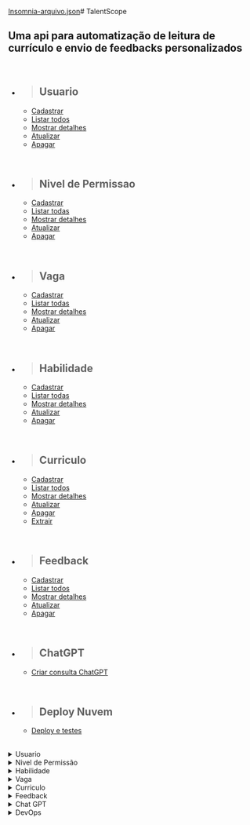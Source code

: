 [Insomnia-arquivo.json](https://github.com/Plusoft-Challenge/TalentScope-backend/files/13326678/Insomnia-arquivo.json)# TalentScope

## Uma api para automatização de leitura de currículo e envio de feedbacks personalizados

<br/>

- > <h2>Usuario</h2>
  - [Cadastrar](#cadastrar-usuario)
  - [Listar todos](#listar-usuarios)
  - [Mostrar detalhes](#detalhar-um-usuario)
  - [Atualizar](#atualizar-usuario)
  - [Apagar](#apagar-usuario)

<br/>

- > <h2>Nivel de Permissao</h2>
  - [Cadastrar](#nivel-de-permissao)
  - [Listar todas](#listar-niveis-de-permissoes)
  - [Mostrar detalhes](#detalhar-um-nivel-de-permissao)
  - [Atualizar](#atualizar-nivel-de-permissao)
  - [Apagar](#apagar-nivel-de-permissao)

<br/>

- > <h2>Vaga</h2>
  - [Cadastrar](#cadastrar-vaga)
  - [Listar todas](#listar-vagas)
  - [Mostrar detalhes](#detalhar-um-vaga)
  - [Atualizar](#atualizar-vaga)
  - [Apagar](#apagar-vaga)

<br/>

- > <h2>Habilidade</h2>
  - [Cadastrar](#cadastrar-habilidade)
  - [Listar todas](#listar-habilidades)
  - [Mostrar detalhes](#detalhar-uma-habilidade)
  - [Atualizar](#atualizar-habilidade)
  - [Apagar](#apagar-habilidade)

<br/>

- > <h2>Curriculo</h2>
  - [Cadastrar](#cadastrar-curriculo)
  - [Listar todos](#listar-curriculos)
  - [Mostrar detalhes](#detalhar-um-curriculo)
  - [Atualizar](#atualizar-curriculo)
  - [Apagar](#apagar-curriculo)
  - [Extrair](#aextrair-curriculo)

<br/>

- > <h2>Feedback</h2>
  - [Cadastrar](#cadastrar-feedback)
  - [Listar todos](#listar-feedback)
  - [Mostrar detalhes](#detalhar-um-feedback)
  - [Atualizar](#atualizar-feedback)
  - [Apagar](#apagar-feedback)

<br/>

- > <h2>ChatGPT</h2>
  - [Criar consulta ChatGPT](#criar-consulta-chatgpt)

<br/>

- > <h2>Deploy Nuvem</h2>
  - [Deploy e testes](#deploy-testes)

<br/>


<details>
<summary>Usuario</summary>

<br>

<details>
<summary> <b style="color:green">POST</b>/talentScope/usuarios</summary>

<br/>

### Cadastrar usuario

<br/>

### Requisição:

```json
{
  "nome": "Rafael Ferreira",
  "email": "rafael@plusofit.com",
  "senha": "7894562",
	"status": true,
	"dtCriacao": "2023-05-15 10:08:02",
	"dtAlteracao": "",
	"nivelPermissao": {
		"id": 1
	}
}
```

<br/>

### Responses:

`status code: 200`

#### Body: <b>Application/json</b>

```json
{
	"id": 1,
	"nome": "Rafael Ferreira",
	"email": "rafael@plusofit.com",
	"senha": "7894562",
	"status": true,
	"dtCriacao": "2023-05-15 10:08:02",
	"dtAlteracao": null,
	"nivelPermissao": {
		"id": 1,
		"nome": null,
		"descricao": null
	}
}
```

<br/>
<hr>

`status code: 400`

#### Body: <b>Application/json</b>

```json
{
  "retorno": "Mensagem de erro conforme regras de negócios"
}
```

<br/>
</details>

<details>
<summary> <b style="color:cyan">GET</b>/talentScope/usuarios</summary>

<br/>

### Listar usuarios

<br/>

### Responses:

`status code: 200`

#### Body: <b>Application/json</b>

```json
[
	{
		"id": 1,
		"nome": "Rafael Ferreira",
		"email": "rafael@plusofit.com",
		"senha": "7894562",
		"status": true,
		"dtCriacao": "2023-05-15 10:08:02",
		"dtAlteracao": null,
		"nivelPermissao": {
			"id": 1,
			"nome": "Acesso-1",
			"descricao": "Tem permissão somente para leitura dos curriculos e vagas"
		}
	},
	{
		"id": 2,
		"nome": "Isabelle Souza Santos",
		"email": "isabelle.souza@plusofit.com",
		"senha": "123456",
		"status": true,
		"dtCriacao": "2023-05-03 10:08:02",
		"dtAlteracao": null,
		"nivelPermissao": {
			"id": 1,
			"nome": "Acesso-1",
			"descricao": "Tem permissão somente para leitura dos curriculos e vagas"
		}
	}
]
```

<br/>
<hr>

`status code: 204`

#### Body: <b>Application/json</b>

```json
{
  "retorno": "Não há usuarios para retornar"
}
```

<br/>
<hr>

`status code: 400`

#### Body: <b>Application/json</b>

```json
{
  "retorno": "Mensagem de erro conforme regras de negócios"
}
```

</details>

<details>
<summary> <b style="color:cyan">GET</b>/talentScope/usuarios/{id}</summary>

<br/>

### Detalhar um usuario

<br/>

### Responses:

`status code: 200`

#### Body: <b>Application/json</b>

```json
{
	"id": 1,
	"nome": "Rafael Ferreira",
	"email": "rafael@plusofit.com",
	"senha": "7894562",
	"status": true,
	"dtCriacao": "2023-05-15 10:08:02",
	"dtAlteracao": null,
	"nivelPermissao": {
		"id": 1,
		"nome": "Acesso-1",
		"descricao": "Tem permissão somente para leitura dos curriculos e vagas"
	}
}
```

<br/>
<hr>

`status code: 204`

#### Body: <b>Application/json</b>

```json
{
  "retorno": "Usuario não cadastrado"
}
```

<br/>
<hr>

`status code: 400`


```json
{
  "retorno": "Mensagem de erro conforme regras de negócios"
}
```

</details>

<details>
<summary> <b style="color:orange">UPDATE</b>/talentScope/usuarios/{id}</summary>

<br/>

### Atualizar usuario

### Requisição:


```json
{
  "nome": "Rafael Ferreira dos Santos",
  "email": "rafael.santos@plusofit.com",
  "senha": "7894562",
	"status": true,
	"dtCriacao": "2023-05-15 10:08:02",
	"dtAlteracao": "",
	"nivelPermissao": {
		"id": 2
	}
}
```
<br/>

<br/>

### Responses:

`status code: 200`

#### Tipo do body: <b>Application/json</b>

```json
{
	"id": 1,
	"nome": "Rafael Ferreira dos Santos",
	"email": "rafael.santos@plusofit.com",
	"senha": "7894562",
	"status": true,
	"dtCriacao": "2023-05-15 10:08:02",
	"dtAlteracao": null,
	"nivelPermissao": {
		"id": 2,
		"nome": null,
		"descricao": null
	}
}
```
<br/>
<hr>

`status code: 400`

#### Body: <b>Application/json</b>


```json
{
  "retorno": "{Mensagem de erro conforme regra de negocio}"
}
```

</details>

<details>
<summary> <b style="color:red">DELETE</b>/talentScope/usuarios/{id}</summary>

<br/>

### Apagar usuario

<br/>

### Responses:

`status code: 200`

#### Body: <b>Application/json</b>

```json
{
  "retorno": "Usuario apagado com sucesso"
}
```

<br/>
<hr>

`status code: 400`

#### Body: <b>Application/json</b>

```json
{
  "retorno": "Usuario não cadastrado"
}
```

</details>

<br/><br/>

# Campos de Requisição

|       campo       |     tipo    | obrigatório | descrição                                                                                                  |
| :---------------: | :---------: | :---------: | ---------------------------------------------------------------------------------------------------------- |
|        id         |    numeric(10)     |     sim     | Id do usuario                                                                                       |
|       nome        |    varchar(80)     |     sim     | Nome do usuario                                                                                     |
|       email       |    varchar(80)     |     sim     | Email do usuario                                                                                    
|       senha       |    varchar(15)     |     sim     | Senha do usuario. Senha deve conter de 8 a 15 caracteres, no min. 1 letra maiuscula e 1 caractere especial|
|  nivelPermissao  | fk_nivel_permissao |     sim     | Nivel de permissão para utilizar a plataforma                                                       |
|       status       | Boolean(1)  |     sim     | Flag para informar se o usuario esta ativo na plataforma                                                   |
|   dtCriacao    |  Datetime   |     sim     | Data da criação do usuario                                                                                 |
| dtAtualizacao  |  Datetime   |     nao     | Data da atualização do usuario                                                                             |

</details>

<details>
<summary>Nivel de Permissão</summary>

<br>

<details>
<summary> <b style="color:green">POST</b>/talentScope/nivelPermissao</summary>

<br/>

### Cadastrar nivel de permissao

<br/>

### Requisição:

```json
{
	"nome": "Acesso-1",
	"descricao": "Tem permissão somente para leitura"
}
```

```json
{
  "nome": "Administrador",
  "descricao": "Usuário com permissão master"
}
```

<br/>

### Responses:

`status code: 200`

#### Body: <b>Application/json</b>

```json
{
	"id": 1,
	"nome": "Acesso-1",
	"descricao": "Tem permissão somente para leitura"
}
```

```json
{
	"id": 2,
	"nome": "Administrador",
	"descricao": "Usuário com permissão master"
}
```

<br/>
<hr>

`status code: 400`

#### Body: <b>Application/json</b>

```json
{
  "retorno": "Mensagem de erro conforme regras de negócios"
}
```

<br/>
</details>

<details>
<summary> <b style="color:cyan">GET</b>/talentScope/nivelPermissao</summary>

<br/>

### Listar niveis de permissoes

<br/>

### Responses:

`status code: 200`

#### Body: <b>Application/json</b>

```json
[
	{
		"id": 1,
		"nome": "Acesso-1",
		"descricao": "Tem permissão somente para leitura"
	},
	{
		"id": 2,
		"nome": "Administrador",
		"descricao": "Usuário com permissão master"
	}
]
```

<br/>
<hr>

`status code: 204`

#### Body: <b>Application/json</b>

```json
{
  "retorno": "Não há nivel de permissao para retornar"
}
```

<br/>
<hr>

`status code: 400`

#### Body: <b>Application/json</b>

```json
{
  "retorno": "Mensagem de erro conforme regras de negócios"
}
```

</details>

<details>
<summary> <b style="color:cyan">GET</b>/talentScope/nivelPermissao/{id}</summary>

<br/>

### Detalhar um nivel de permissao

<br/>

### Responses:

`status code: 200`

#### Body: <b>Application/json</b>

```json
{
	"id": 1,
	"nome": "Acesso-1",
	"descricao": "Tem permissão somente para leitura"
}
```

<br/>
<hr>

`status code: 204`

#### Body: <b>Application/json</b>

```json
{
  "retorno": "Nivel de permissao não cadastrado"
}
```

<br/>
<hr>

`status code: 400`


```json
{
  "retorno": "Mensagem de erro conforme regras de negócios"
}
```

</details>

<details>
<summary> <b style="color:orange">UPDATE</b>/talentScope/nivelPermissao/{id}</summary>

<br/>

### Atualizar nivel de permissao

### Requisição:


```json
{
	"nome": "Acesso-1",
	"descricao": "Tem permissão somente para leitura dos curriculos e vagas"
}
```
<br/>

<br/>

### Responses:

`status code: 200`

#### Tipo do body: <b>Application/json</b>

```json
{
	"id": 1,
	"nome": "Acesso-1",
	"descricao": "Tem permissão somente para leitura dos curriculos e vagas"
}
```
<br/>
<hr>

`status code: 400`

#### Body: <b>Application/json</b>


```json
{
  "retorno": "{Mensagem de erro conforme regra de negocio}"
}
```

</details>

<details>
<summary> <b style="color:red">DELETE</b>/talentScope/nivelPermissao/{id}</summary>

<br/>

### Apagar nivel de permissao

<br/>

### Responses:

`status code: 200`

#### Body: <b>Application/json</b>

```json
{
  "retorno": "Nivel de permissao apagado com sucesso"
}
```

<br/>
<hr>

`status code: 400`

#### Body: <b>Application/json</b>

```json
{
  "retorno": "Nivel de permissao não cadastrado"
}
```

</details>

<br/><br/>

# Campos de Requisição

|       campo       |     tipo     | obrigatório | descrição                         |
| :---------------: | :----------: | :---------: | ----------------------------------|
|        id         | numeric(3)   |     sim     | Id do nivel de permissao          |
|       nome        | varchar(30)  |     sim     | Nome do usuario                   |
|     descricao     | varchar(250) |     sim     | Descrição do nivel de permissão   |


</details>

<details>
<summary>Habilidade</summary>

<br>

<details>
<summary> <b style="color:green">POST</b>/talentScope/habilidades</summary>

<br/>

### Cadastrar habilidade

<br/>

### Requisição:

```json
{
	"nome": "Experiência com Banco de Dados Oracle SQL"
}
```
```json
{
	"nome": "Experiência com Java, Spring Boot."
}
```

<br/>

### Responses:

`status code: 200`

#### Body: <b>Application/json</b>

```json
{
	"id": 1,
	"nome": "Experiência com Banco de Dados Oracle SQL"
}
```

```json
{
	"id": 2,
	"nome": "Experiência com Java, Spring Boot."
}
```

<br/>
<hr>

`status code: 400`

#### Body: <b>Application/json</b>

```json
{
  "retorno": "Mensagem de erro conforme regras de negócios"
}
```

<br/>
</details>

<details>
<summary> <b style="color:cyan">GET</b>/talentScope/habilidades</summary>

<br/>

### Listar habilidades

<br/>

### Responses:

`status code: 200`

#### Body: <b>Application/json</b>

```json
[
	{
		"id": 1,
		"nome": "Experiência com Banco de Dados Oracle SQL"
	},
	{
		"id": 2,
		"nome": "Experiência com Java, Spring Boot."
	}
]
```

<br/>
<hr>

`status code: 204`

#### Body: <b>Application/json</b>

```json
{
  "retorno": "Não há habilidades para retornar"
}
```

<br/>
<hr>

`status code: 400`

#### Body: <b>Application/json</b>

```json
{
  "retorno": "Mensagem de erro conforme regras de negócios"
}
```

</details>

<details>
<summary> <b style="color:cyan">GET</b>/talentScope/habilidades/{id}</summary>

<br/>

### Detalhar uma habilidade
<br/>

### Responses:

`status code: 200`

#### Body: <b>Application/json</b>

```json
{
	"id": 2,
	"nome": "Experiência com Java, Spring Boot."
}
```

<br/>
<hr>

`status code: 204`

#### Body: <b>Application/json</b>

```json
{
	"timestamp": "2023-09-11T22:45:11.000+00:00",
	"status": 404,
	"error": "Not Found",
	"trace": "br.com.TalentScope.exception.RestNotFoundException......",
	"message": "habilidade não encontrado",
	"path": "/talentScope/habilidades/3"
}
```

<br/>
<hr>

`status code: 400`


```json
{
  "retorno": "Mensagem de erro conforme regras de negócios"
}
```

</details>

<details>
<summary> <b style="color:orange">UPDATE</b>/talentScope/habilidades/{id}</summary>

<br/>

### Atualizar habilidade

### Requisição:


```json
{
	"nome": "2 anos de experiência em Java com spring, JPA Hibernate"
}
```
<br/>

<br/>

### Responses:

`status code: 200`

#### Tipo do body: <b>Application/json</b>

```json
{
	"id": 2,
	"nome": "2 anos de experiência em Java com spring, JPA Hibernate"
}
```
<br/>
<hr>

`status code: 400`

#### Body: <b>Application/json</b>


```json
{
  "retorno": "{Mensagem de erro conforme regra de negocio}"
}
```

</details>

<details>
<summary> <b style="color:red">DELETE</b>/talentScope/habilidade/{id}</summary>

<br/>

### Apagar habilidade

<br/>

### Responses:

`status code: 200`

#### Body: <b>Application/json</b>

```json
{
  "retorno": "Habilidade apagado com sucesso"
}
```

<br/>
<hr>

`status code: 400`

#### Body: <b>Application/json</b>

```json
{
  "retorno": "Habilidade não cadastrado"
}
```

</details>

<br/><br/>

# Campos de Requisição

|       campo       |     tipo     | obrigatório | descrição                         |
| :---------------: | :----------: | :---------: | ----------------------------------|
|        id         | numeric(3)   |     sim     | Id da habilidade        |
|       nome        | varchar(50)  |     sim     | Descrição da habiliade                  |

</details>

<details>
<summary>Vaga</summary>

<br>

<details>
<summary> <b style="color:green">POST</b>/talentScope/vagas</summary>

<br/>

### Cadastrar vaga

<br/>

### Requisição:

```json
{
	"nome": "Analista de Sistemas I",
	"descricaoCargo": "Desenvolver Java Junior",
	"descricaoVaga": "A vaga de desenvolvedor Java requer habilidades em programação orientada a objetos, uso de frameworks como Spring e Hibernate, experiência em testes e depuração de código, trabalho em equipe e conhecimentos em tecnologias relacionadas a aplicações web e bancos de dados.",
	"dtAbertura": "2023-10-09 14:00:00",
	"dtEncerramento": "2023-07-22 17:00:00",
	"usuario":{
		"id": 1
	},
	"habilidades": [
		{
		"id": 1
		}
	]
}
```

<br/>

### Responses:

`status code: 200`

#### Body: <b>Application/json</b>

```json
{
	"id": 1,
	"nome": "Analista de Sistemas I",
	"descricaoCargo": "Desenvolver Java Junior",
	"descricaoVaga": "A vaga de desenvolvedor Java requer habilidades em programação orientada a objetos, uso de frameworks como Spring e Hibernate, experiência em testes e depuração de código, trabalho em equipe e conhecimentos em tecnologias relacionadas a aplicações web e bancos de dados.",
	"dtAbertura": "2023-10-09 14:00:00",
	"dtEncerramento": "2023-07-22 17:00:00",
	"usuario": {
		"id": 1,
		"nome": null,
		"email": null,
		"senha": null,
		"status": null,
		"dtCriacao": null,
		"dtAlteracao": null,
		"nivelPermissao": null
	},
	"habilidades": [
		{
			"id": 1,
			"nome": null
		}
	]
}
```

<br/>
<hr>

`status code: 400`

#### Body: <b>Application/json</b>

```json
{
  "retorno": "Mensagem de erro conforme regras de negócio"
}
```

<br/>
</details>

<details>
<summary> <b style="color:cyan">GET</b>/talentScope/vagas</summary>

<br/>

### Listar vagas

<br/>

### Responses:

`status code: 200`

#### Body: <b>Application/json</b>

```json
[
	{
		"id": 1,
		"nome": "Analista de Sistemas I",
		"descricaoCargo": "Desenvolver Java Junior",
		"descricaoVaga": "A vaga de desenvolvedor Java requer habilidades em programação orientada a objetos, uso de frameworks como Spring e Hibernate, experiência em testes e depuração de código, trabalho em equipe e conhecimentos em tecnologias relacionadas a aplicações web e bancos de dados.",
		"dtAbertura": "2023-10-09 14:00:00",
		"dtEncerramento": "2023-07-22 17:00:00",
		"usuario": {
			"id": 1,
			"nome": "Rafael Ferreira dos Santos",
			"email": "rafael.santos@plusofit.com",
			"senha": "7894562",
			"status": true,
			"dtCriacao": "2023-05-15 10:08:02",
			"dtAlteracao": null,
			"nivelPermissao": {
				"id": 2,
				"nome": "Administrador",
				"descricao": "Usuário com permissão master"
			}
		},
		"habilidades": [
			{
				"id": 1,
				"nome": "Experiência com Banco de Dados Oracle SQL"
			}
		]
	},
	{
		"id": 2,
		"nome": "Analista de Dados",
		"descricaoCargo": "Analista de dados Senior",
		"descricaoVaga": "Estamos em busca de um Analista de Dados talentoso e apaixonado por números para se juntar à nossa equipe. O candidato ideal será responsável por coletar, analisar e interpretar dados, transformando-os em informações valiosas para orientar a tomada de decisões estratégicas da empresa. Você trabalhará em estreita colaboração com outras equipes para identificar tendências, padrões e insights que impulsionarão nosso negócio.",
		"dtAbertura": "2023-10-15 15:00:00",
		"dtEncerramento": "2023-12-22 17:00:00",
		"usuario": {
			"id": 1,
			"nome": "Rafael Ferreira dos Santos",
			"email": "rafael.santos@plusofit.com",
			"senha": "7894562",
			"status": true,
			"dtCriacao": "2023-05-15 10:08:02",
			"dtAlteracao": null,
			"nivelPermissao": {
				"id": 2,
				"nome": "Administrador",
				"descricao": "Usuário com permissão master"
			}
		},
		"habilidades": [
			{
				"id": 1,
				"nome": "Experiência com Banco de Dados Oracle SQL"
			}
		]
	}
]
```

<br/>
<hr>

`status code: 204`

#### Body: <b>Application/json</b>

```json
{
  "retorno": "Não há vagas para retornar"
}
```

<br/>
<hr>

`status code: 400`

#### Body: <b>Application/json</b>

```json
{
  "retorno": "Mensagem de erro conforme regras de negócios"
}
```

</details>

<details>
<summary> <b style="color:cyan">GET</b>/talentScope/vagas/{id}</summary>
<br/>

### Detalhar uma vaga

<br/>

### Responses:

`status code: 200`

#### Tipo do body: <b>Application/json</b>

```json
{
	"id": 1,
	"nome": "Analista de Sistemas I",
	"descricaoCargo": "Desenvolver Java Junior",
	"descricaoVaga": "A vaga de desenvolvedor Java requer habilidades em programação orientada a objetos, uso de frameworks como Spring e Hibernate, experiência em testes e depuração de código, trabalho em equipe e conhecimentos em tecnologias relacionadas a aplicações web e bancos de dados.",
	"dtAbertura": "2023-10-09 14:00:00",
	"dtEncerramento": "2023-07-22 17:00:00",
	"usuario": {
		"id": 1,
		"nome": "Rafael Ferreira dos Santos",
		"email": "rafael.santos@plusofit.com",
		"senha": "7894562",
		"status": true,
		"dtCriacao": "2023-05-15 10:08:02",
		"dtAlteracao": null,
		"nivelPermissao": {
			"id": 2,
			"nome": "Administrador",
			"descricao": "Usuário com permissão master"
		}
	},
	"habilidades": [
		{
			"id": 1,
			"nome": "Experiência com Banco de Dados Oracle SQL"
		}
	]
}
```

<br/>
<hr>

`status code: 204`

#### Body: <b>Application/json</b>

```json
{
  "retorno": "Vaga não cadastrada"
}
```

<br/>
<hr>

`status code: 400`


```json
{
  "retorno": "Mensagem de erro conforme regras de negócios"
}
```

</details>

<details>
<summary> <b style="color:orange">UPDATE</b>/talentScope/vagas/{id}</summary>

<br/>

### Atualizar vaga

### Requisição:


```json
{
	"nome": "Analista de Dados II",
	"descricaoCargo": "Analista de dados Pleno",
	"descricaoVaga": "Estamos em busca de um Analista de Dados talentoso e apaixonado por números para se juntar à nossa equipe. O candidato ideal será responsável por coletar, analisar e interpretar dados, transformando-os em informações valiosas para orientar a tomada de decisões estratégicas da empresa. Você trabalhará em estreita colaboração com outras equipes para identificar tendências, padrões e insights que impulsionarão nosso negócio.",
	"dtAbertura": "2023-10-15 15:00:00",
	"dtEncerramento": "2023-12-22 17:00:00",
	"usuario":{
		"id": 1
	},
	"habilidades": [
		{
		"id": 1
		}
	]
}	"usuario":{
		"id": 2
	},
	"habilidades": [
		{
		"id": 1
		}
	]
}
```
<br/>

<br/>

### Responses:

`status code: 200`

#### Body: <b>Application/json</b>

```json
{
	"id": 2,
	"nome": "Analista de Dados II",
	"descricaoCargo": "Analista de dados Pleno",
	"descricaoVaga": "Estamos em busca de um Analista de Dados talentoso e apaixonado por números para se juntar à nossa equipe. O candidato ideal será responsável por coletar, analisar e interpretar dados, transformando-os em informações valiosas para orientar a tomada de decisões estratégicas da empresa. Você trabalhará em estreita colaboração com outras equipes para identificar tendências, padrões e insights que impulsionarão nosso negócio.",
	"dtAbertura": "2023-10-15 15:00:00",
	"dtEncerramento": "2023-12-22 17:00:00",
	"usuario": {
		"id": 1,
		"nome": null,
		"email": null,
		"senha": null,
		"status": null,
		"dtCriacao": null,
		"dtAlteracao": null,
		"nivelPermissao": null
	},
	"habilidades": [
		{
			"id": 1,
			"nome": null
		}
	]
}
```
<br/>
<hr>

`status code: 400`

#### Body: <b>Application/json</b>


```json
{
  "retorno": "Vaga não cadastrada"
}
```

</details>

<details>
<summary> <b style="color:red">DELETE</b>/talentScope/vaga/{id}</summary>

<br/>

### Apagar vaga

<br/>

### Responses:

`status code: 200`

#### Body: <b>Application/json</b>

```json
{
  "retorno": "Vaga apagada com sucesso"
}
```

<br/>
<hr>

`status code: 400`

#### Body: <b>Application/json</b>

```json
{
  "retorno": "Vaga não cadastrada"
}
```

</details>

<br/><br/>

# Campos de Requisição

|         campo       |   tipo        | obrigatório | descrição |
| :-----------------: | :-----------: | :---------: | ---------------------------------------- |
|          id         |  numeric(10)  |     sim     | Id da vaga                               |
|         nome        |  varchar(80)  |     sim     | Nome da vaga                             |
|       descricaoCargo     |    varchar    |     sim     | Descrição do cargo                       |
|       descricaoVaga     |    varchar    |     sim     | Descrição da vaga                      |
|     dtAbertura   |   Datetime    |     sim     | Data da abertura da vaga                 |
|  dtEncerramento  |   Datetime    |     sim     | Data do encerramento da vaga             |
|       usuarios      |  fk_usuario   |     sim     | Um usuario pode ter varias vagas         |
|      habilidades    | fk_habilidade |     sim     | Uma vaga pode ter várias habilidades     |

</details>

<details>
<summary>Curriculo</summary>

<br>

<details>
<summary> <b style="color:green">POST</b> /talentScope/feedback/{feedbackId}/curriculos</summary>

<br/>

### Cadastrar curriculo

<br/>

### Requisição:

```json
{
	"arquivo": "curriculo-ritacassia.pdf",
	"dtEnvioCurriculo": "2023-05-03 10:08:02",
	"nomeCandidato": "Rita de Cassia",
	"email": "rita.cassia@email.com",
	"vaga": {
		"id": 1
	}
}
```

<br/>

### Responses:

`status code: 200`

#### Body: <b>Application/json</b>
```json
{
	"id": 1,
	"arquivo": "curriculo-ritacassia.pdf",
	"dtEnvioCurriculo": "2023-05-03 10:08:02",
	"nomeCandidato": "Rita de Cassia",
	"email": "rita.cassia@email.com",
	"vaga": {
		"id": 1,
		"nome": null,
		"descricaoCargo": null,
		"salario": null,
		"dtAbertura": null,
		"dtEncerramento": null,
		"dtProgEnvioFeedback": null,
		"usuario": null,
		"habilidades": null
	},
	"feedback": {
		"id": 1,
		"feedback": "Parabéns! Você passou para a proxima fase!",
		"aprovado": true,
		"dtAnalise": "2023-05-03 10:08:02",
		"envioFeedback": true,
		"dtEnvioFeedback": "2023-05-03 12:00:00"
	}
}
```

<br/>
<hr>

`status code: 400`

#### Body: <b>Application/json</b>

```json
{
  "retorno": "Mensagem de erro conforme regras de negócios"
}
```

<br/>
</details>

<details>
<summary> <b style="color:cyan">GET</b>/talentScope/curriculos</summary>

<br/>

### Listar curriculos

<br/>

### Responses:

`status code: 200`

#### Body: <b>Application/json</b>

```json
[
	{
		"id": 1,
		"arquivo": "curriculo-ritacassia.pdf",
		"dtEnvioCurriculo": "2023-05-03 10:08:02",
		"nomeCandidato": "Rita de Cassia",
		"email": "rita.cassia@email.com",
		"vaga": {
			"id": 1,
			"nome": "Desenvolvedor Java",
			"descricaoCargo": "Programação orientada a objetos, uso de frameworks Spring, experiência em testes, trabalho em equipe, aplicações web e bancos de dados.",
			"salario": 6000.00,
			"dtAbertura": "2023-05-03 12:00:00",
			"dtEncerramento": "2023-07-03 12:00:00",
			"dtProgEnvioFeedback": "2023-05-20 16:00:00",
			"usuario": {
				"id": 1,
				"nome": "Isabelle Souza Santos",
				"email": "isabelle.souza@plusofit.com",
				"senha": "123456",
				"status": true,
				"dtCriacao": "2023-05-03 10:08:02",
				"dtAlteracao": null,
				"nivelPermissao": {
					"id": 1,
					"nome": "Administrador",
					"descricao": "Permissão total."
				}
			},
			"habilidades": [
				{
					"id": 1,
					"nome": "Experiencia de 2 anos"
				},
				{
					"id": 2,
					"nome": "2 anos de experiência em Java com spring, JPA Hibernate"
				}
			]
		},
		"feedback": {
			"id": 1,
			"feedback": "Parabéns! Você passou para a proxima fase!",
			"aprovado": true,
			"dtAnalise": "2023-05-03 10:08:02",
			"envioFeedback": true,
			"dtEnvioFeedback": "2023-05-03 12:00:00"
		}
	},
	{
		"id": 2,
		"arquivo": "rafael-cv.pdf",
		"dtEnvioCurriculo": "2023-05-05 12:03:04",
		"nomeCandidato": "Rafael Ferreira",
		"email": "rafaelFerreira@email.com",
		"vaga": {
			"id": 1,
			"nome": "Desenvolvedor Java",
			"descricaoCargo": "Programação orientada a objetos, uso de frameworks Spring, experiência em testes, trabalho em equipe, aplicações web e bancos de dados.",
			"salario": 6000.00,
			"dtAbertura": "2023-05-03 12:00:00",
			"dtEncerramento": "2023-07-03 12:00:00",
			"dtProgEnvioFeedback": "2023-05-20 16:00:00",
			"usuario": {
				"id": 1,
				"nome": "Isabelle Souza Santos",
				"email": "isabelle.souza@plusofit.com",
				"senha": "123456",
				"status": true,
				"dtCriacao": "2023-05-03 10:08:02",
				"dtAlteracao": null,
				"nivelPermissao": {
					"id": 1,
					"nome": "Administrador",
					"descricao": "Permissão total."
				}
			},
			"habilidades": [
				{
					"id": 1,
					"nome": "Experiencia de 2 anos"
				},
				{
					"id": 2,
					"nome": "2 anos de experiência em Java com spring, JPA Hibernate"
				}
			]
		},
		"feedback": {
			"id": 1,
			"feedback": "Parabéns! Você passou para a proxima fase!",
			"aprovado": true,
			"dtAnalise": "2023-05-03 10:08:02",
			"envioFeedback": true,
			"dtEnvioFeedback": "2023-05-03 12:00:00"
		}
	}
]
```

<br/>
<hr>

`status code: 204`

#### Body: <b>Application/json</b>

```json
{
  "retorno": "Não há curriculos para retornar"
}
```

<br/>
<hr>

`status code: 400`

#### Body: <b>Application/json</b>

```json
{
  "retorno": "Mensagem de erro conforme regras de negócios"
}
```

</details>

<details>
<summary> <b style="color:cyan">GET</b>/talentScope/curriculos/{id}</summary>

### Detalhes um curriculo

<br/>

### Responses:

`status code: 200`

#### Body: <b>Application/json</b>

```json
{
	"id": 1,
	"arquivo": "curriculo-ritacassia.pdf",
	"dtEnvioCurriculo": "2023-05-03 10:08:02",
	"nomeCandidato": "Rita de Cassia",
	"email": "rita.cassia@email.com",
	"vaga": {
		"id": 1,
		"nome": "Desenvolvedor Java",
		"descricaoCargo": "Programação orientada a objetos, uso de frameworks Spring, experiência em testes, trabalho em equipe, aplicações web e bancos de dados.",
		"salario": 6000.00,
		"dtAbertura": "2023-05-03 12:00:00",
		"dtEncerramento": "2023-07-03 12:00:00",
		"dtProgEnvioFeedback": "2023-05-20 16:00:00",
		"usuario": {
			"id": 1,
			"nome": "Isabelle Souza Santos",
			"email": "isabelle.souza@plusofit.com",
			"senha": "123456",
			"status": true,
			"dtCriacao": "2023-05-03 10:08:02",
			"dtAlteracao": null,
			"nivelPermissao": {
				"id": 1,
				"nome": "Administrador",
				"descricao": "Permissão total."
			}
		},
		"habilidades": [
			{
				"id": 1,
				"nome": "Experiencia de 2 anos"
			},
			{
				"id": 2,
				"nome": "2 anos de experiência em Java com spring, JPA Hibernate"
			}
		]
	},
	"feedback": {
		"id": 1,
		"feedback": "Parabéns! Você passou para a proxima fase!",
		"aprovado": true,
		"dtAnalise": "2023-05-03 10:08:02",
		"envioFeedback": true,
		"dtEnvioFeedback": "2023-05-03 12:00:00"
	}
}
```

<br/>
<hr>

`status code: 204`

#### Body: <b>Application/json</b>

```json
{
  "retorno": "Curriculo não cadastrado"
}
```

<br/>
<hr>

`status code: 400`


```json
{
  "retorno": "Mensagem de erro conforme regras de negócios"
}
```

</details>

<details>
<summary> <b style="color:orange">UPDATE</b> /talentScope/feedback/{feedbackId}/curriculos/{id}</summary>

<br/>

### Atualizar curriculo

### Requisição:


```json
{
	"arquivo": "rafael-cv.pdf",
	"dtEnvioCurriculo": "2023-05-05 12:03:04",
	"nomeCandidato": "Rafael Ferreira",
	"email": "rafaelFerreira@email.com",
	"vaga": {
		"id": 1
	}
}
```
<br/>

<br/>

### Responses:

`status code: 200`

#### Tipo do body: <b>Application/json</b>

```json
{
  "id": 1,
  "arquivo": "Igor.pdf",
  "data_envio": "08/04/2023 - 09:04:35",
  "nome_candidato": "Igor Oliveira",
  "email_candidato": "igor@gmail.com",
  "vaga":
    {
      "nome": "Desenvolvedor Java"
    },
  "feedback":
    {
      "id": 1,
      "descricao": "Parabéns! Você foi aprovado",
      "resultado": true,
      "data_analise": "08/04/2023 - 09:10:35",
      "envio": true,
      "data_programada": "15/04/2023 - 18:00:00",
      "data_envio_feedback": "15/04/2023 - 18:00:00"
    }
},
```
<br/>
<hr>

`status code: 400`

#### Body: <b>Application/json</b>


```json
{
  "retorno": "{Mensagem de erro conforme regra de negócio}"
}
```

</details>

<details>
<summary> <b style="color:red">DELETE</b>/talentScope/curriculo/{id}</summary>

<br/>

### Apagar curriculo

<br/>

### Responses:

`status code: 200`

#### Body: <b>Application/json</b>

```json
{
  "retorno": "Curriculo apagado com sucesso"
}
```

<br/>
<hr>

`status code: 400`

#### Body: <b>Application/json</b>

```json
{
  "retorno": "Curriculo não cadastrado"
}
```

</details>

<details>
<summary> <b style="color:cyan">GET</b>/talentScope/extract</summary>

<br/>

### Extrair curriculo

<br/>

### Responses:

`status code: 200`

#### Body: <b>Application/json</b>

```
"Extração do currículo em PDF concluída com sucesso!"
```

<br/>
<hr>

`status code: 400`

#### Body: <b>Application/json</b>

```
"Extração não realizada"
```

</details>

<br/><br/>

# Campos de Requisição

|       campo       |     tipo    | obrigatório | descrição                                 |
| :---------------: | :---------: | :---------: | ------------------------------------------|
|        id         |     int     |     sim     | Id do curriculo                           |
|      arquivo      |    blob     |     sim     | Curriculo anexado                         |
|    dtEnvioCurriculo     |    Date     |     sim     | Data do envio do currículo                |
|  nomeCandidato   | varchar(50) |     sim     | Nome do candidato                         |
|  email  | varchar(80) |     sim     | Email do candidato                        |
|       vaga        |   fk_vaga   |     sim     | Vaga em que o curriculo esta relacionado                              |
|     feedback      | fk_feedback |     sim     | Feedback do curriculo |


</details>

<details>
<summary>Feedback</summary>

<br>

<details>
<summary> <b style="color:green">POST</b> /talentScope/feedback</summary>

<br/>

### Cadastrar feedback

<br/>

### Requisição:

```json
{
	"feedback": "Parabéns! Você passou para a proxima fase!",
	"aprovado": true,
	"dtAnalise": "2023-05-03 10:08:02",
	"envioFeedback": true,
	"dtEnvioFeedback": "2023-05-03 12:00:00"
}
```

<br/>

### Responses:

`status code: 200`

#### Body: <b>Application/json</b>
```json
{
	"id": 1,
	"feedback": "Parabéns! Você passou para a proxima fase!",
	"aprovado": true,
	"dtAnalise": "2023-05-03 10:08:02",
	"envioFeedback": true,
	"dtEnvioFeedback": "2023-05-03 12:00:00"
}
```

<br/>
<hr>

`status code: 400`

#### Body: <b>Application/json</b>

```json
{
  "retorno": "Mensagem de erro conforme regras de negócios"
}
```

<br/>
</details>

<details>
<summary> <b style="color:cyan">GET</b>/talentScope/feedback</summary>

<br/>

### Listar feedbacks

<br/>

### Responses:

`status code: 200`

#### Body: <b>Application/json</b>

```json
[
	{
		"id": 1,
		"feedback": "Parabéns! Você passou para a proxima fase!",
		"aprovado": true,
		"dtAnalise": "2023-05-03 10:08:02",
		"envioFeedback": true,
		"dtEnvioFeedback": "2023-05-03 12:00:00"
	},
	{
		"id": 2,
		"feedback": "Infelizmente você não foi selecionado para a proxima fase devido não ter a experiencia necessária que a vaga necessita. Não desista, você está no caminho certo.",
		"aprovado": false,
		"dtAnalise": "2023-05-15 10:08:02",
		"envioFeedback": true,
		"dtEnvioFeedback": "2023-05-03 12:00:00"
	}
]
```

<br/>
<hr>

`status code: 204`

#### Body: <b>Application/json</b>

```json
{
  "retorno": "Não há feedbacks para retornar"
}
```

<br/>
<hr>

`status code: 400`

#### Body: <b>Application/json</b>

```json
{
  "retorno": "Mensagem de erro conforme regras de negócios"
}
```

</details>

<details>
<summary> <b style="color:cyan">GET</b>/talentScope/feedback/{id}</summary>

### Detalhes um feedback

<br/>

### Responses:

`status code: 200`

#### Body: <b>Application/json</b>

```json
{
	"id": 1,
	"feedback": "Parabéns! Você passou para a proxima fase!",
	"aprovado": true,
	"dtAnalise": "2023-05-03 10:08:02",
	"envioFeedback": true,
	"dtEnvioFeedback": "2023-05-03 12:00:00"
}
```

<br/>
<hr>

`status code: 204`

#### Body: <b>Application/json</b>

```json
{
  "retorno": "Feedback não cadastrado"
}
```

<br/>
<hr>

`status code: 400`


```json
{
  "retorno": "Mensagem de erro conforme regras de negócios"
}
```

</details>

<details>
<summary> <b style="color:orange">UPDATE</b> /talentScope/feedback/{id}</summary>

<br/>

### Atualizar feedback

### Requisição:


```json
{
	"feedback": "Parabéns! Você foi aprovada para a próxima fase",
	"aprovado": true,
	"dtAnalise": "2023-05-03 10:08:02",
	"envioFeedback": true,
	"dtEnvioFeedback": "2023-05-20 16:00:00"
}
```
<br/>

<br/>

### Responses:

`status code: 200`

#### Tipo do body: <b>Application/json</b>

```json
{
	"id": 1,
	"feedback": "Parabéns! Você foi aprovada para a próxima fase",
	"aprovado": true,
	"dtAnalise": "2023-05-03 10:08:02",
	"envioFeedback": true,
	"dtEnvioFeedback": "2023-05-20 16:00:00"
}
```
<br/>
<hr>

`status code: 400`

#### Body: <b>Application/json</b>


```json
{
  "retorno": "{Mensagem de erro conforme regra de negócio}"
}
```

</details>

<details>
<summary> <b style="color:red">DELETE</b>/talentScope/feedback/{id}</summary>

<br/>

### Apagar feedback

<br/>

### Responses:

`status code: 200`

#### Body: <b>Application/json</b>

```json
{
  "retorno": "Feedback apagado com sucesso"
}
```

<br/>
<hr>

`status code: 400`

#### Body: <b>Application/json</b>

```json
{
  "retorno": "Feedback não cadastrado"
}
```

</details>

<br/><br/>

# Campos de Requisição

|       campo       |     tipo    | obrigatório | descrição                                 |
| :---------------: | :---------: | :---------: | ------------------------------------------|
|        id         |     int     |     sim     | Id do feedback                         |
|      feedback      |    clob     |     sim     | Descrição do feedback que será enviado ao candidato                      |
|    dtAnalise     |    Date     |     sim     | Data da análise do curriculo                |
|  envioFeedback   | boolean |     sim     | Indica se o feedback foi enviado ou não                       |
|  dtEnvioFeedback  | Date |     não     | Data em que o feedback foi enviado                        |

</details>

<details>
<summary>Chat GPT</summary>

<br>

<summary> <b style="color:green">POST</b>/talentScope/chatgpt/text</summary>

<br/>

### Criar consulta ChatGPT

<br/>

### Responses:

`status code: 200`

#### Body: <b>Application/json</b>

```json
{
	"texto": "Ana Cristina Ferreira ana.cristina.ferreira@email.com.br (XX) 99999-9999 linkedin.com/in/acferreira Programadora ousada com conhecimentos de C#, C++ e Python. Recém formada em TI na Universidade X com média 9,5, trabalhei como programadora em C# voluntário no Vídeo Game X. Nosso projeto recebeu o prêmio de melhor jogo independente brasileiro. Busco combinar o que aprendi na indústria do vídeo game com o que aprendi na faculdade para criar código inovadores para os clientes da Empresa X. Experiência como voluntária Programadora em C# Vídeo Game X (de janeiro de 2019 até fevereiro de 2020) Implementei as mecânicas do jogo no motor gráfico Unity 3D; Programei a inteligência artificial dos inimigos do jogo; Importei diversos tipos de arquivos como áudio, texturas e objetos 3D no jogo. Colaborei com designers e artistas. Principal conquista: Recebemos análises positivas de 95% dos jogadores. Formação acadêmica Bacharelado em TI Universidade X (fevereiro de 2020) Presidente do clube de estudos de design de jogos; Aula favorita: Modelagem de dados. Fiz aulas de inteligência artificial como atividade extracurricular. Principais conquistas: Me formei como orador da turma; Tirei nota 10 no meu TCC. Competências e habilidades Trabalho em equipe, adquirida após trabalhar como voluntário no Vídeo Game X; Design de sistemas, adquirida após fazer um curso na Escola X; Gamificação, adquirida após colaborar com o game designer do Vídeo Game X; Inglês avançado, adquirida após me formar no Curso de Inglês X; Espanhol intermediário, adquirido ao fazer aulas no Curso de Espanhol X. Informações adicionais Vencedora do Game Jam 2019 da Universidade X; Apaixonada por arte e criatividade. Anaisando o curriculo acima para uma vaga que tem essa descrição: A vaga de desenvolvedor Java requer habilidades em programação orientada a objetos, uso de frameworks como Spring e Hibernate, experiência em testes e depuração de código, trabalho em equipe e conhecimentos em tecnologias relacionadas a aplicações web e bancos de dados. E requer essas habilidades: Banco de dados Oracle, 2 anos de experiência em Java com spring, JPA Hibernate. Com base na vaga e habilidades, analisando o curriculo, em um ranking de 1 a 5, qual é a posição desse candidato para essa vaga? Retorne também o nome do candidato e o e-mail. Retorne o ranking, o nome e o e-mail do candidato exatamente nessa ordem, e exatamente como no exemplo: ranking:5|nome:joao|email:joao@email"
}
```

<br/>
<hr>


### Responses:

`status code: 200`

#### Tipo do body: <b>Application/json</b>

```json
[
	{
		"text": ".com.\n\nRanking:2|Nome:Ana Cristina Ferreira|Email:ana.cristina.ferreira@email.com.br",
		"index": 0,
		"logprobs": null,
		"finish_reason": "stop"
	}
]
```

`status code: 400`

#### Body: <b>Application/json</b>

```
Incorrect API key provided: sk-NytsI***************************************o1M0. You can find your API key at https://platform.openai.com/account/api-keys.
```

```
You exceeded your current quota, please check your plan and billing details.
```


<br/><br/>

# Campo de Requisição

|       campo       |     tipo    | obrigatório | descrição                                 |
| :---------------: | :---------: | :---------: | ------------------------------------------|
|        texto         |     string     |     sim     | Texto que vai na consulta para o Chat GPT |

</details>

<details>
<summary>DevOps</summary>

## Benefícios
- [Veja os benefícios da aplicação em nuvem](https://www.canva.com/design/DAFuRHPwQGQ/1K0VD-khZl63pLQ9myj2tw/view?utm_content=DAFuRHPwQGQ&utm_campaign=designshare&utm_medium=link&utm_source=publishsharelink)


## Pré-requisitos para rodar a aplicação

Antes de começar, certifique-se de ter o seguinte instalado e configurado:

- [Portal Azure](https://portal.azure.com/)
- [Azure DevOps](https://dev.azure.com)
- [Oracle Database](https://www.oracle.com/br/database/)

## Deploy

1. Acesse a organização no Azure DevOps para realizar o deploy
- [DevOps](https://dev.azure.com/RM95838/DevOps/_build)
  
2. No portal do Azure, vá no Web App para abrir o link da aplicação
- [Web App](https://dev.azure.com/RM95838/DevOps/_build](https://portal.azure.com/#@fiap.com.br/resource/subscriptions/6d446799-52c2-4fad-8eef-4f99ee9014c0/resourceGroups/rg_TalentScopeWebapp/providers/Microsoft.Web/sites/TalentScope-webapp/appServices)https://portal.azure.com/#@fiap.com.br/resource/subscriptions/6d446799-52c2-4fad-8eef-4f99ee9014c0/resourceGroups/rg_TalentScopeWebapp/providers/Microsoft.Web/sites/TalentScope-webapp/appServices)

3. Copie e cole o link abaixo no navegador da internet
talentscope-webapp.azurewebsites.net 

5. Para testar a aplicação, insira o json no Insomnia para realizar o crud da aplicação

6. Verifique as gravações no Banco de Dado Oracle
    

</details>
